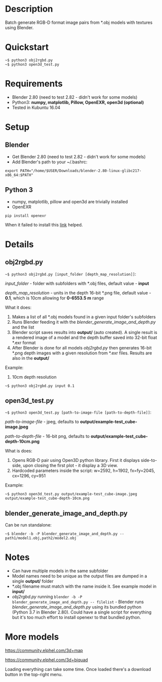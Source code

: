 # Description
Batch generate RGB-D format image pairs from *.obj models with textures using Blender.

# Quickstart
```
~$ python3 obj2rgbd.py
~$ python3 open3d_test.py
```

# Requirements
* Blender 2.80 (need to test 2.82 - didn't work for some models)
* Python3: **numpy, matplotlib, Pillow, OpenEXR, open3d (optional)**
* Tested in Kubuntu 16.04

# Setup

## Blender

* Get Blender 2.80 (need to test 2.82 - didn't work for some models)
* Add Blender's path to your ~/.bashrc:
```
export PATH="/home/$USER/Downloads/blender-2.80-linux-glibc217-x86_64:$PATH"
```

## Python 3

* numpy, matplotlib, pillow and open3d are trivially installed
* OpenEXR
```
pip install openexr
```
When it failed to install this [link](https://stackoverflow.com/questions/45601949/install-openexr-in-python-doesnt-work) helped.

# Details

## obj2rgbd.py

```~$ python3 obj2rgbd.py [input_folder [depth_map_resolution]]```:

*input_folder* - folder with subfolders with *.obj files, default value - **input**

*depth_map_resolution* - units in the depth 16-bit *.png file, default value - **0.1**, which is 10cm allowing for **0-6553.5 m** range

What it does:
1. Makes a list of all *.obj models found in a given input folder's subfolders
2. Runs Blender feeding it with the *blender_generate_image_and_depth.py* and the list
3. Blender script saves results into **output/** (auto created). A single result is a rendered image of a model and the depth buffer saved into 32-bit float *.exr format
4. After Blender is done for all models *obj2rgbd.py* then generates 16-bit *.png depth images with a given resolution from *.exr files. Results are also in the **output/**

Example:
1. 10cm depth resolution
```
~$ python3 obj2rgbd.py input 0.1
```

## open3d_test.py

```~$ python3 open3d_test.py [path-to-image-file [path-to-depth-file]]```:

*path-to-image-file* - jpeg, defaults to **output/example-test_cube-image.jpeg**

*path-to-depth-file* - 16-bit png, defaults to **output/example-test_cube-depth-10cm.png**

What is does:
1. Opens RGB-D pair using Open3D python library. First it displays side-to-side, upon closing the first plot - it display a 3D view.
2. Hardcoded parameters inside the script: w=2592, h=1902, fx=fy=2045, cx=1296, cy=951

Example:
```
~$ python3 open3d_test.py output/example-test_cube-image.jpeg output/example-test_cube-depth-10cm.png
```

## blender_generate_image_and_depth.py

Can be run standalone:
```
~$ blender -b -P blender_generate_image_and_depth.py -- path1/model1.obj,path2/model2.obj
```

# Notes

* Can have multiple models in the same subfolder
* Model names need to be unique as the output files are dumped in a single **output/** folder
* *.obj filename must match with the name inside it. See example model in **input/**
* *obj2rgbd.py* running ```blender -b -P blender_generate_image_and_depth.py -- filelist``` - Blender runs *blender_generate_image_and_depth.py* using its bundled python (Python 3.7 in Blender 2.80). Could have a single script for everything but it's too much effort to install openexr to that bundled python.

# More models

https://community.elphel.com/3d+map

https://community.elphel.com/3d+biquad

Loading everything can take some time. Once loaded there's a download button in the top-right menu.